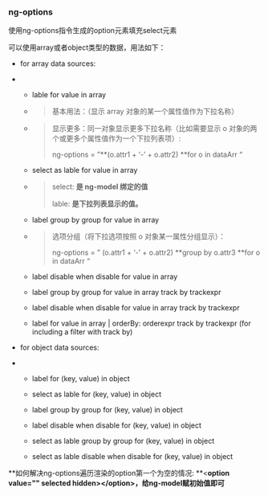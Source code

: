 ### ng-options

使用ng-options指令生成的option元素填充select元素

可以使用array或者object类型的数据，用法如下：

* for array data sources:
* * lable for value in array        
  * > 基本用法：（显示 array 对象的某一个属性值作为下拉名称）
  * > 显示更多：同一对象显示更多下拉名称（比如需要显示 o 对象的两个或更多个属性值作为一个下拉列表项）:
    >
    > ng-options = ”**\(o.attr1 + ‘-’ + o.attr2\) **for o in dataArr “
  * select as lable for value in array

  * > select: **是 ng-model 绑定的值**
    >
    > lable:  **是下拉列表显示的值。**
  * label group by group for value in array

  * > 选项分组（将下拉选项按照 o 对象某一属性分组显示）：
    >
    > ng-options = ” \(o.attr1 + ‘-’ + o.attr2\) **group by o.attr3 **for o in dataArr “
  * label disable when disable for value in array

  * label group by group for value in array track by trackexpr

  * label disable when disable for  value in array track by trackexpr

  * label for value in array \| orderBy: orderexpr track by trackexpr \(for including a filter with track by\)
* for object data sources:

* * label for \(key, value\) in object
  * select as lable for \(key, value\) in object

  * label group by group for \(key, value\) in object

  * label disable when disable for \(key, value\) in object

  * select as lable group by group for \(key, value\) in object

  * select as lable disable when disable for \(key, value\) in object

**如何解决ng-options遍历渲染的option第一个为空的情况:  **&lt;**option value="" selected hidden&gt;&lt;/option&gt;，给ng-model赋初始值即可**

